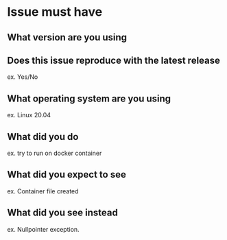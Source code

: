 # Issue must have

<!--
Customized from the [template](https://github.com/golang/go/blob/master/.github/ISSUE_TEMPLATE)
Please answer these questions before submitting your issue. Thanks!
-->

## What version are you using


## Does this issue reproduce with the latest release

ex. Yes/No

## What operating system are you using

ex. Linux 20.04

## What did you do

<!--
If possible, provide a recipe for reproducing the error.
What Command and Inputs did you used?
-->

ex. try to run on docker container

## What did you expect to see

ex. Container file created

## What did you see instead

ex. Nullpointer exception.
